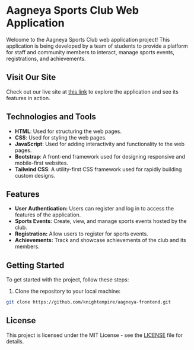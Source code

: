  # Aagneya Sports Club Web Application

Welcome to the Aagneya Sports Club web application project! This application is being developed by a team of students to provide a platform for staff and community members to interact, manage sports events, registrations, and achievements.

## Visit Our Site

Check out our live site at [this link](https://knightempire.github.io/aagneya-frontend/homepage/home.html) to explore the application and see its features in action.


## Technologies and Tools

- **HTML**: Used for structuring the web pages.
- **CSS**: Used for styling the web pages.
- **JavaScript**: Used for adding interactivity and functionality to the web pages.
- **Bootstrap**: A front-end framework used for designing responsive and mobile-first websites.
- **Tailwind CSS**: A utility-first CSS framework used for rapidly building custom designs.

## Features

- **User Authentication:** Users can register and log in to access the features of the application.
- **Sports Events:** Create, view, and manage sports events hosted by the club.
- **Registration:** Allow users to register for sports events.
- **Achievements:** Track and showcase achievements of the club and its members.

## Getting Started

To get started with the project, follow these steps:

1. Clone the repository to your local machine:

```bash
git clone https://github.com/knightempire/aagneya-frontend.git
```


## License

This project is licensed under the MIT License - see the [LICENSE](LICENSE) file for details.


